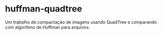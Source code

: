 # huffman-quadtree
Um trabalho de compactação de imagens usando QuadTree e comparando com algoritimo de Huffman para arquivos.
